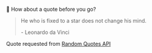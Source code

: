 📣 How about a quote before you go?

> He who is fixed to a star does not change his mind.
>
> <p>- Leonardo da Vinci</p>

Quote requested from [Random Quotes API](https://github.com/lukePeavey/quotable)
